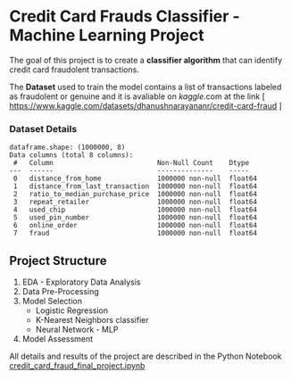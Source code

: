 # Credit Card Frauds Classifier - Machine Learning Project

The goal of this project is to create a **classifier algorithm** that can identify credit card fraudolent transactions.

The **Dataset** used to train the model contains a list of transactions labeled as fraudolent or genuine and it is avaliable on *kaggle*.com at the link [ https://www.kaggle.com/datasets/dhanushnarayananr/credit-card-fraud ] 

### Dataset Details
```
dataframe.shape: (1000000, 8)
Data columns (total 8 columns):
 #   Column                          Non-Null Count    Dtype  
---  ------                          --------------    -----  
 0   distance_from_home              1000000 non-null  float64
 1   distance_from_last_transaction  1000000 non-null  float64
 2   ratio_to_median_purchase_price  1000000 non-null  float64
 3   repeat_retailer                 1000000 non-null  float64
 4   used_chip                       1000000 non-null  float64
 5   used_pin_number                 1000000 non-null  float64
 6   online_order                    1000000 non-null  float64
 7   fraud                           1000000 non-null  float64
 ```
## Project Structure
1. EDA - Exploratory Data Analysis
2. Data Pre-Processing
3. Model Selection
   - Logistic Regression
   - K-Nearest Neighbors classifier
   - Neural Network - MLP
4. Model Assessment

All details and results of the project are described in the Python Notebook [credit_card_fraud_final_project.ipynb](./credit_card_fraud_final_project.ipynb)
